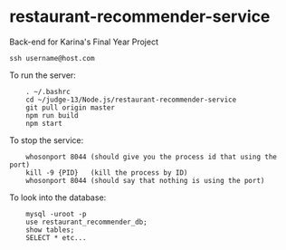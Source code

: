 # restaurant-recommender-service
Back-end for Karina's Final Year Project

`ssh username@host.com`


To run the server:
```
    . ~/.bashrc
    cd ~/judge-13/Node.js/restaurant-recommender-service
    git pull origin master
    npm run build
    npm start
```

To stop the service:
```
    whosonport 8044 (should give you the process id that using the port)
    kill -9 {PID}   (kill the process by ID)
    whosonport 8044 (should say that nothing is using the port)
```

To look into the database:
```
    mysql -uroot -p
    use restaurant_recommender_db;
    show tables;
    SELECT * etc...
```
